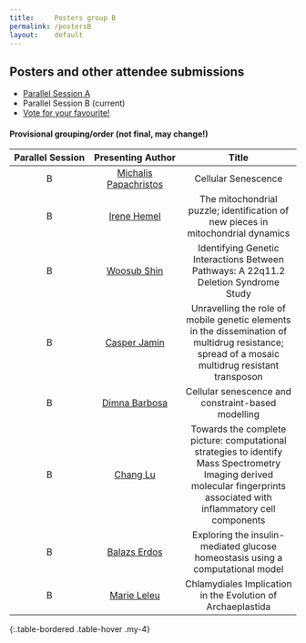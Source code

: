 ```yaml
---
title:     Posters group B
permalink: /postersB
layout:    default
---
```


<h2 class="mb-4">Posters and other attendee submissions</h2>

<nav>
  <ul class="pagination pagination-lg justify-content-center">
    <li class="page-item"><a class="page-link" href="/bytemal-2020/postersA">Parallel Session A</a></li>
    <li class="page-item active">
      <span class="page-link">
        Parallel Session B
          <span class="sr-only">(current)</span>
      </span>
    </li>
    <li class="page-item"><a class="page-link" href="/bytemal-2020/postersVote">Vote for your favourite!</a></li>
  </ul>
</nav>


<h4 class="mb-4">Provisional grouping/order (not final, may change!)</h4>
  
| Parallel&nbsp;Session | Presenting&nbsp;Author | Title |
|:-:|:-:|:-:|
| B | <a href="/bytemal-2020/posters">Michalis Papachristos</a> | Cellular Senescence |
| B | <a href="/bytemal-2020/irenehemel">Irene Hemel</a> | The mitochondrial puzzle; identification of new pieces in mitochondrial dynamics |
| B | <a href="/bytemal-2020/posters">Woosub Shin</a> | Identifying Genetic Interactions Between Pathways: A 22q11.2 Deletion Syndrome Study |
| B | <a href="/bytemal-2020/casperjamin">Casper Jamin</a> | Unravelling the role of mobile genetic elements in the dissemination of multidrug resistance; spread of a mosaic multidrug resistant transposon |
| B | <a href="/bytemal-2020/posters">Dimna Barbosa</a> | Cellular senescence and constraint-based modelling |
| B | <a href="/bytemal-2020/changlu">Chang Lu</a> | Towards the complete picture: computational strategies to identify Mass Spectrometry Imaging derived molecular fingerprints associated with inflammatory cell components |
| B | <a href="/bytemal-2020/balazserdos">Balazs Erdos</a> | Exploring the insulin-mediated glucose homeostasis using a computational model |
| B | <a href="/bytemal-2020/marieleleu">Marie Leleu</a> | Chlamydiales Implication in the Evolution of Archaeplastida |
{:.table-bordered .table-hover .my-4}



